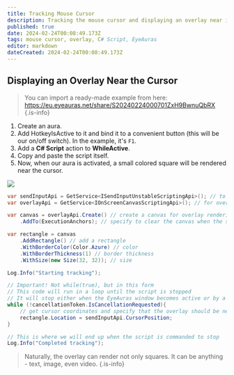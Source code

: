 ```yaml
---
title: Tracking Mouse Cursor
description: Tracking the mouse cursor and displaying an overlay near it.
published: true
date: 2024-02-24T00:08:49.173Z
tags: mouse cursor, overlay, C# Script, EyeAuras
editor: markdown
dateCreated: 2024-02-24T00:08:49.173Z
---
```


## Displaying an Overlay Near the Cursor
> You can import a ready-made example from here: https://eu.eyeauras.net/share/S20240224000701ZxH9BwnuQbRX
{.is-info}

1. Create an aura.
2. Add HotkeyIsActive to it and bind it to a convenient button (this will be our on/off switch). In the example, it's `F1`.
3. Add a **C# Script** action to **WhileActive**.
4. Copy and paste the script itself.
5. Now, when our aura is activated, a small colored square will be rendered near the cursor.

![](https://i.imgur.com/FSSKzJp.gif)

```csharp
var sendInputApi = GetService<ISendInputUnstableScriptingApi>(); // to get cursor coordinates
var overlayApi = GetService<IOnScreenCanvasScriptingApi>(); // for overlay rendering

var canvas = overlayApi.Create() // create a canvas for overlay rendering
    .AddTo(ExecutionAnchors); // specify to clear the canvas when the script finishes

var rectangle = canvas
    .AddRectangle() // add a rectangle
    .WithBorderColor(Color.Azure) // color
    .WithBorderThickness(1) // border thickness
    .WithSize(new Size(32, 32)); // size

Log.Info("Starting tracking");

// Important! Not while(true), but in this form
// This code will run in a loop until the script is stopped
// It will stop either when the EyeAuras window becomes active or by a hotkey
while (!cancellationToken.IsCancellationRequested){
    // get cursor coordinates and specify that the overlay should be near
    rectangle.Location = sendInputApi.CursorPosition;
}

// This is where we will end up when the script is commanded to stop
Log.Info("Completed tracking");
```

> Naturally, the overlay can render not only squares. It can be anything - text, image, even video.
{.is-info}